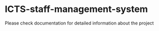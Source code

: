 # ICTS-staff-management-system

Please check documentation for detailed information about the project
